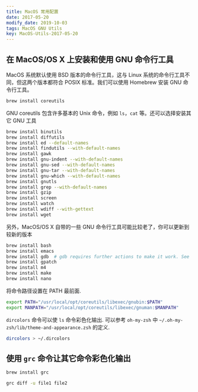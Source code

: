 ```yaml
---
title: MacOS 常用配置
date: 2017-05-20
modify_date: 2019-10-03
tags: MacOS GNU Utils
key: MacOS-Utils-2017-05-20
---
```


## 在 MacOS/OS X 上安装和使用 GNU 命令行工具

MacOS 系统默认使用 BSD 版本的命令行工具，这与 Linux 系统的命令行工具不同，但这两个版本都符合 POSIX 标准。我们可以使用 Homebrew 安装 GNU 命令行工具。

```zsh
brew install coreutils
```

<!--more-->

GNU coreutils 包含许多基本的 Unix 命令，例如 `ls`，`cat` 等。还可以选择安装其它 GNU 工具

```zsh
brew install binutils
brew install diffutils
brew install ed --default-names
brew install findutils --with-default-names
brew install gawk
brew install gnu-indent --with-default-names
brew install gnu-sed --with-default-names
brew install gnu-tar --with-default-names
brew install gnu-which --with-default-names
brew install gnutls
brew install grep --with-default-names
brew install gzip
brew install screen
brew install watch
brew install wdiff --with-gettext
brew install wget
```

另外，MacOS/OS X 自带的一些 GNU 命令行工具可能比较老了，你可以更新到较新的版本

```zsh
brew install bash
brew install emacs
brew install gdb  # gdb requires further actions to make it work. See `brew info gdb`.
brew install gpatch
brew install m4
brew install make
brew install nano
```

将命令路径设置在 PATH 最前面.

```zsh
export PATH="/usr/local/opt/coreutils/libexec/gnubin:$PATH"
export MANPATH="/usr/local/opt/coreutils/libexec/gnuman:$MANPATH"
```

`dircolors` 命令可以使 `ls` 命令彩色化输出. 可以参考 `oh-my-zsh` 中 `~/.oh-my-zsh/lib/theme-and-appearance.zsh` 的定义.

```zsh
dircolors > ~/.dircolors
```

## 使用 `grc` 命令让其它命令彩色化输出

```zsh
brew install grc

grc diff -u file1 file2
```

